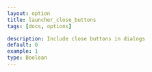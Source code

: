 ```yaml
---
layout: option
title: launcher_close_buttons
tags: [docs, options]

description: Include close buttons in dialogs
default: 0
example: 1
type: Boolean
---
```

